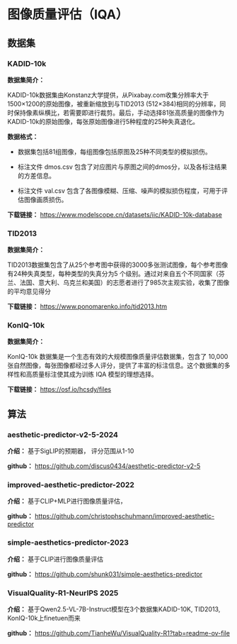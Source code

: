 # 图像质量评估（IQA）
## 数据集
### KADID-10k
**数据集简介：** 

KADID-10k数据集由Konstanz大学提供，从Pixabay.com收集分辨率大于1500×1200的原始图像，被重新缩放到与TID2013 (512×384)相同的分辨率，同时保持像素纵横比，若需要即进行裁剪。最后，手动选择81张高质量的图像作为KADID-10k的原始图像，每张原始图像进行5种程度的25种失真退化。

**数据格式：**
- 数据集包括81组图像，每组图像包括原图及25种不同类型的模拟损伤。

- 标注文件 dmos.csv 包含了对应图片与原图之间的dmos分，以及各标注结果的方差信息。

- 标注文件 val.csv 包含了各图像模糊、压缩、噪声的模拟损伤程度，可用于评估图像画质损伤。

**下载链接：** https://www.modelscope.cn/datasets/iic/KADID-10k-database

### TID2013
**数据集简介：** 

TID2013数据集包含了从25个参考图中获得的3000多张测试图像，每个参考图像有24种失真类型，每种类型的失真分为5 个级别。通过对来自五个不同国家（芬兰、法国、意大利、乌克兰和美国）的志愿者进行了985次主观实验，收集了图像的平均意见得分


**下载链接：** https://www.ponomarenko.info/tid2013.htm

### KonIQ-10k
**数据集简介：** 

KonIQ-10k 数据集是一个生态有效的大规模图像质量评估数据集，包含了 10,000 张自然图像，每张图像都经过多人评分，提供了丰富的标注信息。这个数据集的多样性和高质量标注使其成为训练 IQA 模型的理想选择。

**下载链接：** https://osf.io/hcsdy/files

## 算法
### aesthetic-predictor-v2-5-2024
**介绍：** 基于SigLIP的预期器， 评分范围从1-10

**github：** https://github.com/discus0434/aesthetic-predictor-v2-5

### improved-aesthetic-predictor-2022
**介绍：** 基于CLIP+MLP进行图像质量评估，

**github：** https://github.com/christophschuhmann/improved-aesthetic-predictor

### simple-aesthetics-predictor-2023
**介绍：** 基于CLIP进行图像质量评估

**github：** https://github.com/shunk031/simple-aesthetics-predictor

### VisualQuality-R1-NeurIPS 2025
**介绍：** 基于Qwen2.5-VL-7B-Instruct模型在3个数据集KADID-10K, TID2013, KonIQ-10k上finetuen而来

**github：** https://github.com/TianheWu/VisualQuality-R1?tab=readme-ov-file

